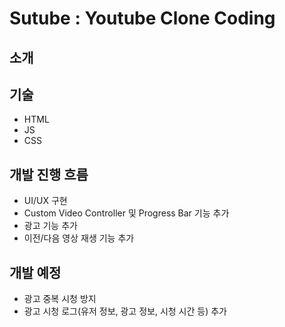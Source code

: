 # Sutube : Youtube Clone Coding

## 소개

## 기술
- HTML
- JS
- CSS

## 개발 진행 흐름
- UI/UX 구현
- Custom Video Controller 및 Progress Bar 기능 추가
- 광고 기능 추가
- 이전/다음 영상 재생 기능 추가

## 개발 예정
- 광고 중복 시청 방지
- 광고 시청 로그(유저 정보, 광고 정보, 시청 시간 등) 추가
